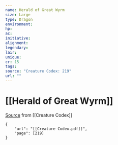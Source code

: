 ```yaml
---
name: Herald of Great Wyrm
size: Large
type: Dragon
environment: 
hp: 
ac: 
initiative: 
alignment: 
legendary: 
lair: 
unique: 
cr: 15
tags: 
source: "Creature Codex: 219"
url: ""
---
```

# [[Herald of Great Wyrm]]

[Source](zotero://open-pdf/library/items/NTNKJRHG?page=219) from [[Creature Codex]]

```pdf
{
	"url": "[[Creature Codex.pdf]]",
	"page": [219]
}
```

